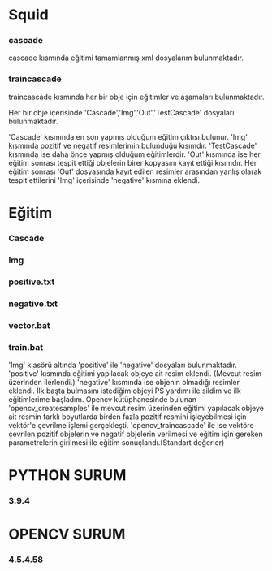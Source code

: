 # Squid 
### cascade 
cascade kısmında eğitimi tamamlanmış xml dosyalarım bulunmaktadır.
### traincascade
traincascade kısmında her bir obje için eğitimler ve aşamaları bulunmaktadır.

Her bir obje içerisinde 'Cascade','Img','Out','TestCascade' dosyaları bulunmaktadır.

'Cascade' kısmında en son yapmış olduğum eğitim çıktısı bulunur.
'Img' kısmında pozitif ve negatif resimlerimin bulunduğu kısımdır.
'TestCascade' kısmında ise daha önce yapmış olduğum eğitimlerdir.
'Out' kısmında ise her eğitim sonrası tespit ettiği objelerin birer kopyasını kayıt ettiği kısımdır.
Her eğitim sonrası 'Out' dosyasında kayıt edilen resimler arasından yanlış olarak tespit ettilerini 'Img' içerisinde 'negative' kısmına eklendi.

# Eğitim
### Cascade
### Img
### positive.txt
### negative.txt
### vector.bat
### train.bat

'Img' klasörü altında 'positive' ile 'negative' dosyaları bulunmaktadır. 'positive' kısmında eğitimi yapılacak objeye ait resim eklendi. (Mevcut resim üzerinden ilerlendi.)
'negative' kısmında ise objenin olmadığı resimler eklendi. İlk başta bulmasını istediğim objeyi PS yardımı ile sildim ve ilk eğitimlerime başladım.
Opencv kütüphanesinde bulunan 'opencv_createsamples' ile mevcut resim üzerinden eğitimi yapılacak objeye ait resmin farklı boyutlarda birden fazla pozitif resmini işleyebilmesi için vektör'e çevrilme işlemi gerçekleşti.
'opencv_traincascade' ile ise vektöre çevrilen pozitif objelerin ve negatif objelerin verilmesi ve eğitim için gereken parametrelerin girilmesi ile eğitim sonuçlandı.(Standart değerler)


# PYTHON SURUM
### 3.9.4

# OPENCV SURUM
### 4.5.4.58
